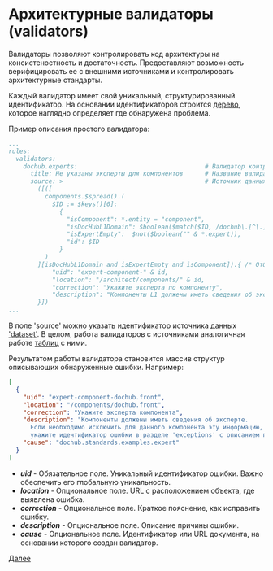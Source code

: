# Архитектурные валидаторы (validators)

Валидаторы позволяют контролировать код архитектуры на консистеностность и достаточность. Предоставляют возможность
верифицировать ее с внешними источниками и контролировать архитектурные стандарты.

Каждый валидатор имеет свой уникальный, структурированный идентификатор. На основании идентификаторов строится
[дерево](/problems), которое наглядно определяет где обнаружена проблема.

Пример описания простого валидатора:
```yaml
...
rules:
  validators:
    dochub.experts:                                   # Валидатор контролирует заполнение поля expert для компонентов L1
      title: Не указаны эксперты для компонентов      # Название валидатора
      source: >                                       # Источник данных об ошибках. В данном случае JSONata запрос
        ([([
          components.$spread().(                                                /* Сканируем все компоненты */
            $ID := $keys()[0];
              {                                                                 /* Генерируем массив признаков проблем */
                "isComponent": *.entity = "component",                          /* Это компонент */
                "isDocHubL1Domain": $boolean($match($ID, /dochub\.[^\.]*$/)),   /* в домене DocHub L1 */
                "isExpertEmpty":  $not($boolean("" & *.expert)),                /* и поле expert не заполнено */
                "id": $ID
              }
          )        
        ][isDocHubL1Domain and isExpertEmpty and isComponent]).{ /* Отбираем все компоненты где поле 'expert' пустое*/
            "uid": "expert-component-" & id,                                    /* Уникальный идентификатор выявленной ошибки */
            "location": "/architect/components/" & id,                          /* Ссылка на расположение объекта ошибки */
            "correction": "Укажите эксперта по компоненту",                     /* Рекомендации как исправить проблему */
            "description": "Компоненты L1 должены иметь сведения об экспертах."
        }])
...
```

В поле 'source' можно указать идентификатор источника данных ['dataset'](/docs/dochub.datasets). 
В целом, работа валидаторов с источниками аналогичная работе [таблиц](/docs/dochub.tables) с ними. 

Результатом работы валидатора становится массив структур описывающих обнаруженные ошибки. Например:

```JSON
[
  {
    "uid": "expert-component-dochub.front",
    "location": "/components/dochub.front",
    "correction": "Укажите эксперта компонента",
    "description": "Компоненты должены иметь сведения об эксперте. 
      Если необходимо исключить для данного компонента эту информацию,
      укажите идентификатор ошибки в разделе 'exceptions' с описанием причины",
    "cause": "dochub.standards.examples.expert"
  }
]
```

* ***uid*** - Обязательное поле. Уникальный идентификатор ошибки. Важно обеспечить его глобальную уникальность.
* ***location*** - Опциональное поле. URL с расположением объекта, где выявлена ошибка.
* ***correction*** - Опциональное поле. Краткое пояснение, как исправить ошибку.
* ***description*** - Опциональное поле. Описание причины ошибки.
* ***cause*** - Опциональное поле. Идентификатор или URL документа, на основании которого создан валидатор.

[Далее](/docs/dochub.rules.exceptions)
